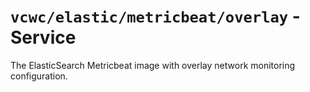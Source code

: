 # `vcwc/elastic/metricbeat/overlay` - Service

The ElasticSearch Metricbeat image with overlay network monitoring configuration.
